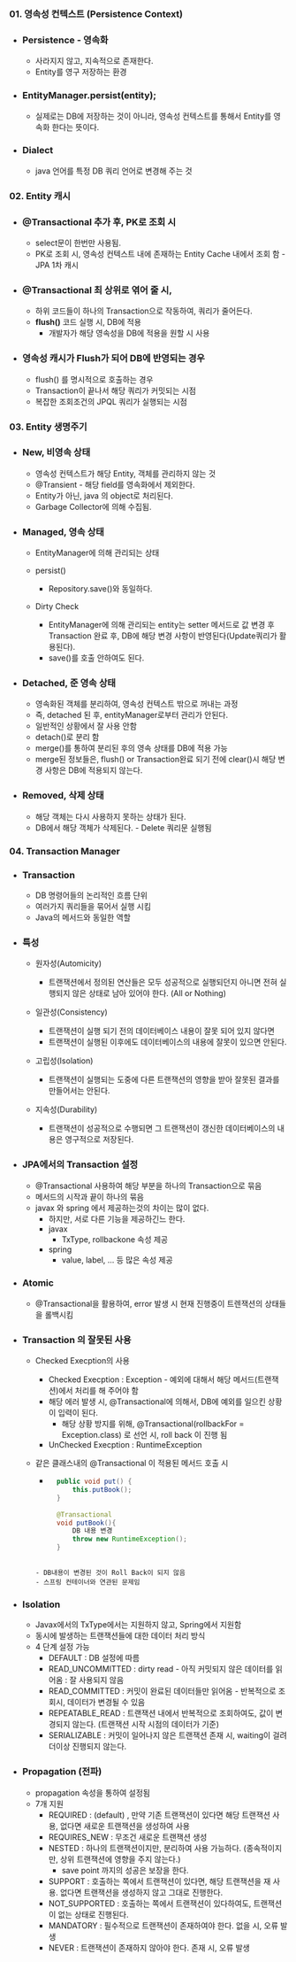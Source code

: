### 01. 영속성 컨텍스트 (Persistence Context)
- ### Persistence - 영속화
    - 사라지지 않고, 지속적으로 존재한다.
    - Entity를 영구 저장하는 환경
- ### EntityManager.persist(entity);
    - 실제로는 DB에 저장하는 것이 아니라, 영속성 컨텍스트를 통해서 Entity를 영속화 한다는 뜻이다.
- ### Dialect
    - java 언어를 특정 DB 쿼리 언어로 변경해 주는 것

### 02. Entity 캐시
- ### @Transactional 추가 후, PK로 조회 시
    - select문이 한번만 사용됨.
    - PK로 조회 시, 영속성 컨텍스트 내에 존재하는 Entity Cache 내에서 조회 함 - JPA 1차 캐시

- ### @Transactional 최 상위로 엮어 줄 시,
    - 하위 코드들이 하나의 Transaction으로 작동하여, 쿼리가 줄어든다.
    - **flush()** 코드 실행 시, DB에 적용
        - 개발자가 해당 영속성을 DB에 적용을 원할 시 사용

- ### 영속성 캐시가 Flush가 되어 DB에 반영되는 경우
    - flush() 를 명시적으로 호출하는 경우
    - Transaction이 끝나서 해당 쿼리가 커밋되는 시점
    - 복잡한 조회조건의 JPQL 쿼리가 실행되는 시점

### 03. Entity 생명주기
- ### New, 비영속 상태
    - 영속성 컨텍스트가 해당 Entity, 객체를 관리하지 않는 것
    - @Transient - 해당 field를 영속화에서 제외한다.
    - Entity가 아닌, java 의 object로 처리된다.
    - Garbage Collector에 의해 수집됨.
- ### Managed, 영속 상태
    - EntityManager에 의해 관리되는 상태
    - persist()
        - Repository.save()와 동일하다.
    
    - Dirty Check
        - EntityManager에 의해 관리되는 entity는 setter 메서드로 값 변경 후 Transaction 완료 후, DB에 해당 변경 사항이 반영된다(Update쿼리가 활용된다).
        - save()를 호출 안하여도 된다.
- ### Detached, 준 영속 상태
    - 영속화된 객체를 분리하여, 영속성 컨텍스트 밖으로 꺼내는 과정
    - 즉, detached 된 후, entityManager로부터 관리가 안된다.
    - 일반적인 상황에서 잘 사용 안함
    - detach()로 분리 함
    - merge()를 통하여 분리된 후의 영속 상태를 DB에 적용 가능
    - merge된 정보들은, flush() or Transaction완료 되기 전에 clear()시 해당 변경 사항은 DB에 적용되지 않는다.

- ### Removed, 삭제 상태
    - 해당 객체는 다시 사용하지 못하는 상태가 된다.
    - DB에서 해당 객체가 삭제된다. - Delete 쿼리문 실행됨

### 04. Transaction Manager
- ### Transaction
    - DB 명령어들의 논리적인 흐름 댠위
    - 여러가지 쿼리들을 묶어서 실행 시킴
    - Java의 메서드와 동일한 역할
- ### 특성
    - 원자성(Automicity)
        - 트랜잭션에서 정의된 연산들은 모두 성공적으로 실행되던지 아니면 전혀 실행되지 않은 상태로 남아 있어야 한다. (All or Nothing)

    - 일관성(Consistency)
        - 트랜잭션이 실행 되기 전의 데이터베이스 내용이 잘못 되어 있지 않다면
        - 트랜잭션이 실행된 이후에도 데이터베이스의 내용에 잘못이 있으면 안된다.

    - 고립성(Isolation)
        - 트랜잭션이 실행되는 도중에 다른 트랜잭션의 영향을 받아 잘못된 결과를 만들어서는 안된다.

    - 지속성(Durability)
        - 트랜잭션이 성공적으로 수행되면 그 트랜잭션이 갱신한 데이터베이스의 내용은 영구적으로 저장된다.

- ### JPA에서의 Transaction 설정
    - @Transactional 사용하여 해당 부분을 하나의 Transaction으로 묶음
    - 메서드의 시작과 끝이 하나의 묶음
    - javax 와 spring 에서 제공하는것의 차이는 많이 없다.
        - 하지만, 서로 다른 기능을 제공하긴느 한다.
        - javax
            - TxType, rollbackone 속성 제공
        - spring
            - value, label, ... 등 많은 속성 제공

- ### Atomic
    - @Transactional을 활용하여, error 발생 시 현재 진행중이 트렌잭션의 상태들을 롤백시킴
    
- ### Transaction 의 잘못된 사용
    - Checked Execption의 사용
        - Checked Execption : Exception - 예외에 대해서 해당 메서드(트랜잭션)에서 처리를 해 주어야 함
        - 해당 에러 발생 시, @Transactional에 의해서, DB에 예외를 일으킨 상황이 입력이 된다.
            - 해당 상황 방지를 위해, @Transactional(rollbackFor = Exception.class) 로 선언 시, roll back 이 진행 됨
        - UnChecked Execption : RuntimeException
    
    - 같은 클래스내의 @Transactional 이 적용된 메서드 호출 시
        - ``` java
            public void put() {
                this.putBook();
            }
            
            @Transactional
            void putBook(){
                DB 내용 변경
                throw new RuntimeException();
            }
        ```
        
        - DB내용이 변경된 것이 Roll Back이 되지 않음
        - 스프링 컨테이너와 연관된 문제임

- ### Isolation
    - Javax에서의 TxType에서는 지원하지 않고, Spring에서 지원함
    - 동시에 발생하는 트랜잭션들에 대한 데이터 처리 방식
    - 4 단계 설정 가능
        - DEFAULT : DB 설정에 따름
        - READ_UNCOMMITTED : dirty read - 아직 커밋되지 않은 데이터를 읽어옴 : 잘 사용되지 않음
        - READ_COMMITTED : 커밋이 완료된 데이터들만 읽어옴 - 반복적으로 조회시, 데이터가 변경될 수 있음
        - REPEATABLE_READ : 트랜잭션 내에서 반복적으로 조회하여도, 값이 변경되지 않는다. (트랜잭션 시작 시점의 데이터가 기준)
        - SERIALIZABLE : 커밋이 일어나지 않은 트랜잭션 존재 시, waiting이 걸려 더이상 진행되지 않는다.

- ### Propagation (전파)
    - propagation 속성을 통하여 설정됨
    - 7개 지원
        - REQUIRED : (default) , 만약 기존 트랜잭션이 있다면 해당 트랜잭션 사용, 없다면 새로운 트랜잭션을 생성하여 사용
        - REQUIRES_NEW : 무조건 새로운 트랜잭션 생성
        - NESTED : 하나의 트랜잭션이지만, 분리하여 사용 가능하다. (종속적이지만, 상위 트랜잭션에 영향을 주지 않는다.)
            - save point 까지의 성공은 보장을 한다.
        - SUPPORT : 호출하는 쪽에서 트랜잭션이 있다면, 해당 트랜잭션을 재 사용. 없다면 트랜잭션을 생성하지 않고 그대로 진행한다.
        - NOT_SUPPORTED : 호출하는 쪽에서 트랜잭션이 있다하여도, 트랜잭션이 없는 상태로 진행된다.
        - MANDATORY : 필수적으로 트랜잭션이 존재하여야 한다. 없을 시, 오류 발생
        - NEVER : 트랜잭션이 존재하지 않아야 한다. 존재 시, 오류 발생

